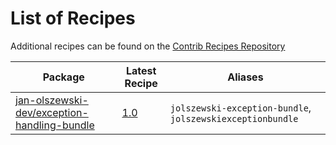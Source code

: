 # List of Recipes

Additional recipes can be found on the [Contrib Recipes Repository](https://github.com/symfony/recipes-contrib/blob/flex/main/RECIPES.md)

| Package | Latest Recipe | Aliases |
| --- | --- | --- |
| [jan-olszewski-dev/exception-handling-bundle](https://packagist.org/packages/jan-olszewski-dev/exception-handling-bundle) | [1.0](jan-olszewski-dev/exception-handling-bundle/1.0) | `jolszewski-exception-bundle`, `jolszewskiexceptionbundle` |